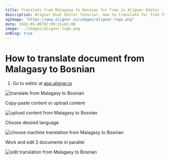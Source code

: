 ```yaml
---
title: Translate from Malagasy to Bosnian for free in Aligner Editor
description: Aligner Dual Editor Tutorial. How to translate for free from Malagasy to Bosnian. Aligner is multilingual document management platform. 
ogImage: "https://www.aligner.io/images/aligner-logo.png"
date: 2020-05-06T07:09:21+03:00
image: ../images/aligner-logo.png
onBlog: true
---
```


# How to translate document from Malagasy to Bosnian

1. Go to editor at [app.aligner.io](https://app.aligner.io "Aligner App web page")

![translate from Malagasy to Bosnian](../aligner-blank-editor.png "translate from Malagasy to Bosnian")

Copy-paste content or upload content

![upload content from Malagasy to Bosnian](../aligner-uploaded-document.png "upload content from Malagasy to Bosnian")

Choose desired language

![choose machine translation from Malagasy to Bosnian](../aligner-language-dropdown.png "choose machine translation from Malagasy to Bosnian")

Work and edit 2 documents in parallel

![edit translation from Malagasy to Bosnian](../aligner-double-sitded-editor.png "edit translation from Malagasy to Bosnian")

